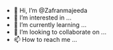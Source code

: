 - 👋 Hi, I’m @Zafranmajeeda
- 👀 I’m interested in ...
- 🌱 I’m currently learning ...
- 💞️ I’m looking to collaborate on ...
- 📫 How to reach me ...

<!---
Zafranmajeeda/Zafranmajeeda is a ✨ special ✨ repository because its `README.md` (this file) appears on your GitHub profile.
You can click the Preview link to take a look at your changes.
--->
